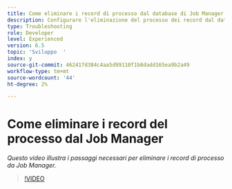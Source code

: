 ```yaml
---
title: Come eliminare i record di processo dal database di Job Manager
description: Configurare l'eliminazione del processo dei record dal database di Job Manager
type: Troubleshooting
role: Developer
level: Experienced
version: 6.5
topic: 'Sviluppo  '
index: y
source-git-commit: 462417d384c4aa5d99110f1b8dadd165ea9b2a49
workflow-type: tm+mt
source-wordcount: '44'
ht-degree: 2%

---
```


# Come eliminare i record del processo dal Job Manager

*Questo video illustra i passaggi necessari per eliminare i record di processo da Job Manager.*

>[!VIDEO](https://video.tv.adobe.com/v/335577?quality=9&learn=on)
